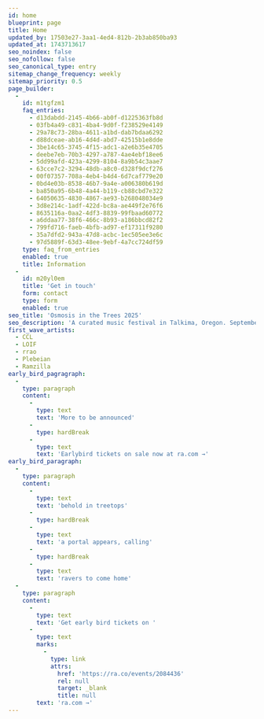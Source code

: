 ```yaml
---
id: home
blueprint: page
title: Home
updated_by: 17503e27-3aa1-4ed4-812b-2b3ab850ba93
updated_at: 1743713617
seo_noindex: false
seo_nofollow: false
seo_canonical_type: entry
sitemap_change_frequency: weekly
sitemap_priority: 0.5
page_builder:
  -
    id: m1tgfzm1
    faq_entries:
      - d13dabdd-2145-4b66-ab0f-d1225363fb8d
      - 03fb4a49-c831-4ba4-9d0f-f238529e4149
      - 29a78c73-28ba-4611-a1bd-dab7bdaa6292
      - d88dceae-ab16-4d4d-abd7-42515b1e8dde
      - 3be14c65-3745-4f15-adc1-a2e6b35e4705
      - deebe7eb-70b3-4297-a787-4ae4ebf18ee6
      - 5dd99afd-423a-4299-8104-8a9b54c3aae7
      - 63cce7c2-3294-48db-a8c0-d328f9dcf276
      - 00f07357-708a-4eb4-b4d4-6d7caf779e20
      - 0bd4e03b-8538-46b7-9a4e-a006380b619d
      - ba850a95-6b48-4a44-b119-cb88cbd7e322
      - 64050635-4830-4867-ae93-b268048034e9
      - 3d8e214c-1adf-422d-bc8a-ae449f2e76f6
      - 8635116a-0aa2-4df3-8839-99fbaad60772
      - a6ddaa77-38f6-466c-8b93-a186bbcd82f2
      - 799fd716-faeb-4bfb-ad97-ef17311f9280
      - 35a7dfd2-943a-47d8-acbc-1ec505ee3e6c
      - 97d5889f-63d3-48ee-9ebf-4a7cc724df59
    type: faq_from_entries
    enabled: true
    title: Information
  -
    id: m20yl0em
    title: 'Get in touch'
    form: contact
    type: form
    enabled: true
seo_title: 'Osmosis in the Trees 2025'
seo_description: 'A curated music festival in Talkima, Oregon. September 25 - 28'
first_wave_artists:
  - CCL
  - LOIF
  - rrao
  - Plebeian
  - Ramzilla
early_bird_pagragraph:
  -
    type: paragraph
    content:
      -
        type: text
        text: 'More to be announced'
      -
        type: hardBreak
      -
        type: text
        text: 'Earlybird tickets on sale now at ra.com →'
early_bird_paragraph:
  -
    type: paragraph
    content:
      -
        type: text
        text: 'behold in treetops'
      -
        type: hardBreak
      -
        type: text
        text: 'a portal appears, calling'
      -
        type: hardBreak
      -
        type: text
        text: 'ravers to come home'
  -
    type: paragraph
    content:
      -
        type: text
        text: 'Get early bird tickets on '
      -
        type: text
        marks:
          -
            type: link
            attrs:
              href: 'https://ra.co/events/2084436'
              rel: null
              target: _blank
              title: null
        text: 'ra.com →'
---
```

